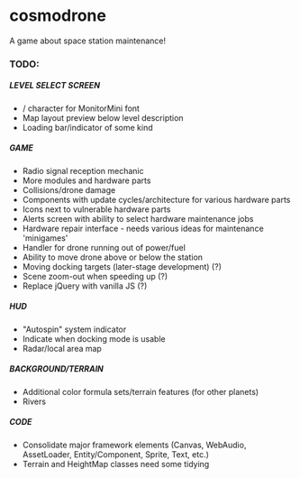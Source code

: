# cosmodrone
A game about space station maintenance!

### TODO:

##### LEVEL SELECT SCREEN
* / character for MonitorMini font
* Map layout preview below level description
* Loading bar/indicator of some kind

##### GAME
* Radio signal reception mechanic
* More modules and hardware parts
* Collisions/drone damage
* Components with update cycles/architecture for various hardware parts
* Icons next to vulnerable hardware parts
* Alerts screen with ability to select hardware maintenance jobs
* Hardware repair interface - needs various ideas for maintenance 'minigames'
* Handler for drone running out of power/fuel
* Ability to move drone above or below the station
* Moving docking targets (later-stage development) (?)
* Scene zoom-out when speeding up (?)
* Replace jQuery with vanilla JS (?)

##### HUD
* "Autospin" system indicator
* Indicate when docking mode is usable
* Radar/local area map

##### BACKGROUND/TERRAIN
* Additional color formula sets/terrain features (for other planets)
* Rivers

##### CODE
* Consolidate major framework elements (Canvas, WebAudio, AssetLoader, Entity/Component, Sprite, Text, etc.)
* Terrain and HeightMap classes need some tidying
